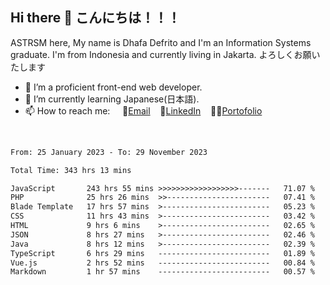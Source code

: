 ## Hi there 👋 こんにちは！！！
ASTRSM here, My name is Dhafa Defrito and I'm an Information Systems graduate. I'm from Indonesia and currently living in Jakarta. よろしくお願いたします

- 🔭 I’m a proficient front-end web developer.
- 🌱 I’m currently learning Japanese(日本語).
- 📫 How to reach me: &nbsp;&nbsp;&nbsp;&nbsp;📧[Email](ddefrito@gmail.com)&nbsp;&nbsp;&nbsp;&nbsp;💼[LinkedIn](https://www.linkedin.com/in/dhafa-defrita-rama-yudistira-9357a9229/)&nbsp;&nbsp;&nbsp;&nbsp;👨‍🎨[Portofolio](https://ddefrito.vercel.app/)
<br>
<!-- <p align="left">
<a href="https://github.com/ASTRSM">
  <img height="180em" src="https://github-readme-stats-eight-theta.vercel.app/api?username=ASTRSM&show_icons=true&theme=dracula&include_all_commits=true&count_private=true"/>
  <img height="180em" src="https://github-readme-stats-eight-theta.vercel.app/api/top-langs/?username=ASTRSM&layout=compact&langs_count=8&theme=dracula"/>
</a>
</p> -->

<!--START_SECTION:waka-->

```txt
From: 25 January 2023 - To: 29 November 2023

Total Time: 343 hrs 13 mins

JavaScript       243 hrs 55 mins >>>>>>>>>>>>>>>>>>-------   71.07 %
PHP              25 hrs 26 mins  >>-----------------------   07.41 %
Blade Template   17 hrs 57 mins  >------------------------   05.23 %
CSS              11 hrs 43 mins  >------------------------   03.42 %
HTML             9 hrs 6 mins    >------------------------   02.65 %
JSON             8 hrs 27 mins   >------------------------   02.46 %
Java             8 hrs 12 mins   >------------------------   02.39 %
TypeScript       6 hrs 29 mins   -------------------------   01.89 %
Vue.js           2 hrs 52 mins   -------------------------   00.84 %
Markdown         1 hr 57 mins    -------------------------   00.57 %
```

<!--END_SECTION:waka-->
